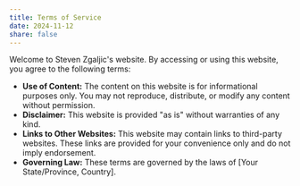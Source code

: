 ```yaml
---
title: Terms of Service
date: 2024-11-12
share: false
---
```


Welcome to Steven Zgaljic's website. By accessing or using this website, you agree to the following terms:

* **Use of Content:** The content on this website is for informational purposes only. You may not reproduce, distribute, or modify any content without permission.
* **Disclaimer:** This website is provided "as is" without warranties of any kind. 
* **Links to Other Websites:** This website may contain links to third-party websites. These links are provided for your convenience only and do not imply endorsement.
* **Governing Law:** These terms are governed by the laws of [Your State/Province, Country].